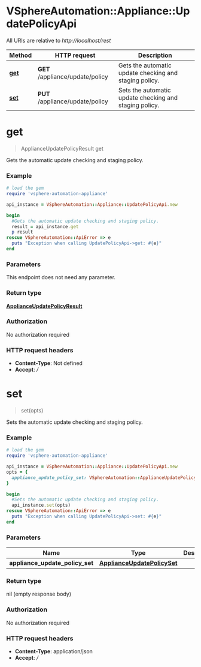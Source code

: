 # VSphereAutomation::Appliance::UpdatePolicyApi

All URIs are relative to *http://localhost/rest*

Method | HTTP request | Description
------------- | ------------- | -------------
[**get**](UpdatePolicyApi.md#get) | **GET** /appliance/update/policy | Gets the automatic update checking and staging policy.
[**set**](UpdatePolicyApi.md#set) | **PUT** /appliance/update/policy | Sets the automatic update checking and staging policy.


# **get**
> ApplianceUpdatePolicyResult get

Gets the automatic update checking and staging policy.

### Example
```ruby
# load the gem
require 'vsphere-automation-appliance'

api_instance = VSphereAutomation::Appliance::UpdatePolicyApi.new

begin
  #Gets the automatic update checking and staging policy.
  result = api_instance.get
  p result
rescue VSphereAutomation::ApiError => e
  puts "Exception when calling UpdatePolicyApi->get: #{e}"
end
```

### Parameters
This endpoint does not need any parameter.

### Return type

[**ApplianceUpdatePolicyResult**](ApplianceUpdatePolicyResult.md)

### Authorization

No authorization required

### HTTP request headers

 - **Content-Type**: Not defined
 - **Accept**: */*



# **set**
> set(opts)

Sets the automatic update checking and staging policy.

### Example
```ruby
# load the gem
require 'vsphere-automation-appliance'

api_instance = VSphereAutomation::Appliance::UpdatePolicyApi.new
opts = {
  appliance_update_policy_set: VSphereAutomation::ApplianceUpdatePolicySet.new # ApplianceUpdatePolicySet | 
}

begin
  #Sets the automatic update checking and staging policy.
  api_instance.set(opts)
rescue VSphereAutomation::ApiError => e
  puts "Exception when calling UpdatePolicyApi->set: #{e}"
end
```

### Parameters

Name | Type | Description  | Notes
------------- | ------------- | ------------- | -------------
 **appliance_update_policy_set** | [**ApplianceUpdatePolicySet**](ApplianceUpdatePolicySet.md)|  | [optional] 

### Return type

nil (empty response body)

### Authorization

No authorization required

### HTTP request headers

 - **Content-Type**: application/json
 - **Accept**: */*



